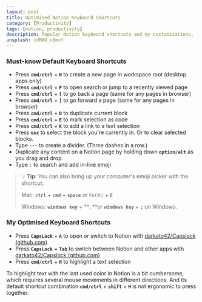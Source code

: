 ```yaml
---
layout: post
title: Optimised Notion Keyboard Shortcuts
category: [Productivity]
tags: [notion, productivity]
description: Popular Notion keyboard shortcuts and my customisations.
unsplash: cdMAU_x9mxY
---
```


### Must-know Default Keyboard Shortcuts

- Press **`cmd/ctrl`** + **`N`** to create a new page in workspace root (desktop apps only)
- Press **`cmd/ctrl`** + **`P`** to open search or jump to a recently viewed page
- Press **`cmd/ctrl`** + **`[`** to go back a page (same for any pages in browser)
- Press **`cmd/ctrl`** + **`]`** to go forward a page (same for any pages in browser)
- Press **`cmd/ctrl`** + **`D`** to duplicate current block
- Press **`cmd/ctrl`** + **`E`** to mark selection as code
- Press **`cmd/ctrl`** + **`K`** to add a link to a text selection
- Press **`esc`** to select the block you're currently in. Or to clear selected blocks.
- Type **`---`** to create a divider. (Three dashes in a row.)
- Duplicate any content on a Notion page by holding down **`option/alt`** as you drag and drop.
- Type `:` to search and add in-line emoji

> 💡 **Tip**: You can also bring up your computer's emoji picker with the shortcut.
>
> Mac: **`ctrl`** + **`cmd`** + **`space`** or `Fn(🌐)` + **`E`** 
>
> Windows: **`windows key`** + **`.`**or **`windows key`** + **`;`** on Windows.


### My Optimised Keyboard Shortcuts

- Press **`CapsLock`** + **`A`** to open or switch to Notion with [darkato42/Capslock (github.com)](https://github.com/darkato42/Capslock/tree/master/mac)
- Press **`CapsLock`** + **`Tab`** to switch between Notion and other apps with [darkato42/Capslock (github.com)](https://github.com/darkato42/Capslock/tree/master/mac)
- Press **`cmd/ctrl`** + **`H`** to highlight a text selection

To highlight text with the last used color in Notion is a bit cumbersome, which requires several mouse movements in different directions. And its default shortcut combination **`cmd/ctrl`** + **`shift`** + **`H`** is not ergonomic to press together.